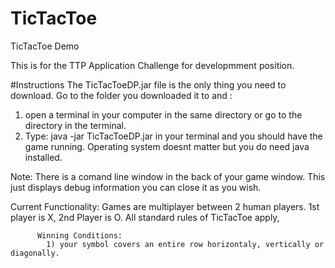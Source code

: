 # TicTacToe
TicTacToe Demo


This is for the TTP Application Challenge for developmment position.

#Instructions
The TicTacToeDP.jar file is the only thing you need to download.
  Go to the folder you downloaded it to and : 
  1) open a terminal in your computer in the same directory or go to the directory in the terminal.
  2)  Type: java -jar TicTacToeDP.jar  in your terminal and you should have the game running. 
                Operating system doesnt matter but you do need java installed. 
  
  Note: 
    There is a comand line window in the back of your game window. This just displays debug information
      you can close it as you wish.
      
      
   Current Functionality:
        Games are multiplayer between 2 human players.
          1st player is X, 2nd Player is O.
          All standard rules of TicTacToe apply, 
          
          Winning Conditions:
            1) your symbol covers an entire row horizontaly, vertically or diagonally.
    
